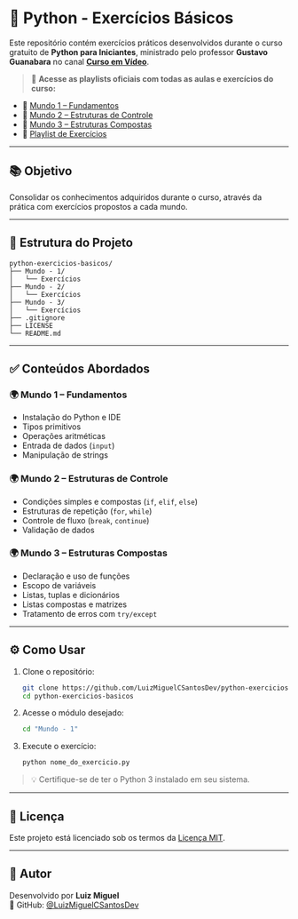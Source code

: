 # 🐍 Python - Exercícios Básicos

Este repositório contém exercícios práticos desenvolvidos durante o curso gratuito de **Python para Iniciantes**, ministrado pelo professor **Gustavo Guanabara** no canal **[Curso em Vídeo](https://www.cursoemvideo.com/)**.

> 🔗 **Acesse as playlists oficiais com todas as aulas e exercícios do curso:**

- 📘 [Mundo 1 – Fundamentos](https://www.youtube.com/playlist?list=PLHz_AreHm4dlKP6QQCekuIPky1CiwmdI6)  
- 📙 [Mundo 2 – Estruturas de Controle](https://www.youtube.com/playlist?list=PLHz_AreHm4dk_nZHmxxf_J0WRAqy5Czye)  
- 📗 [Mundo 3 – Estruturas Compostas](https://www.youtube.com/playlist?list=PLHz_AreHm4dksnH2jVTIVNviIMBVYyFnH)  
- 🧠 [Playlist de Exercícios](https://www.youtube.com/playlist?list=PLHz_AreHm4dm6wYOIW20Nyg12TAjmMGT-)

---

## 📚 Objetivo

Consolidar os conhecimentos adquiridos durante o curso, através da prática com exercícios propostos a cada mundo.

---

## 📁 Estrutura do Projeto

```
python-exercicios-basicos/
├── Mundo - 1/
│   └── Exercícios
├── Mundo - 2/
│   └── Exercícios
├── Mundo - 3/
│   └── Exercícios
├── .gitignore
├── LICENSE
└── README.md
```

---

## ✅ Conteúdos Abordados

### 🌍 Mundo 1 – Fundamentos
- Instalação do Python e IDE
- Tipos primitivos
- Operações aritméticas
- Entrada de dados (`input`)
- Manipulação de strings

### 🌍 Mundo 2 – Estruturas de Controle
- Condições simples e compostas (`if`, `elif`, `else`)
- Estruturas de repetição (`for`, `while`)
- Controle de fluxo (`break`, `continue`)
- Validação de dados

### 🌍 Mundo 3 – Estruturas Compostas
- Declaração e uso de funções
- Escopo de variáveis
- Listas, tuplas e dicionários
- Listas compostas e matrizes
- Tratamento de erros com `try/except`

---

## ⚙️ Como Usar

1. Clone o repositório:
   ```bash
   git clone https://github.com/LuizMiguelCSantosDev/python-exercicios-basicos.git
   cd python-exercicios-basicos
   ```

2. Acesse o módulo desejado:
   ```bash
   cd "Mundo - 1"
   ```

3. Execute o exercício:
   ```bash
   python nome_do_exercicio.py
   ```

> 💡 Certifique-se de ter o Python 3 instalado em seu sistema.  

---

## 📝 Licença

Este projeto está licenciado sob os termos da [Licença MIT](LICENSE).

---

## 👤 Autor

Desenvolvido por **Luiz Miguel**  
🔗 GitHub: [@LuizMiguelCSantosDev](https://github.com/LuizMiguelCSantosDev)
